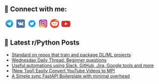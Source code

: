 ## 🔎 Connect with me:
[<img src="https://github.com/bullbesh/bullbesh/blob/main/images/Telegram.png" width="32" height="32" />](https://t.me/bullbesh)
[<img src="https://github.com/bullbesh/bullbesh/blob/main/images/VK.png" width="32" height="32" />](https://vk.com/bullbesh)
[<img src="https://github.com/bullbesh/bullbesh/blob/main/images/Twitter.png" width="32" height="32" />](https://twitter.com/bullbesh1)
[<img src="https://github.com/bullbesh/bullbesh/blob/main/images/Instagram.png" width="32" height="32" />](https://www.instagram.com/bullbesh)
[<img src="https://github.com/bullbesh/bullbesh/blob/main/images/Reddit.png" width="32" height="32" />](https://www.reddit.com/user/bullbesh)
[<img src="https://github.com/bullbesh/bullbesh/blob/main/images/YouTube.png" width="32" height="32" />](https://www.youtube.com/channel/UCtfjRs6uzgq5mfm8S06WTcg)

## 📕 Latest r/Python Posts
<!-- BLOG-POST-LIST:START -->
- [Standard on repos that train and package DL/ML projects](https://www.reddit.com/r/Python/comments/1ely4gd/standard_on_repos_that_train_and_package_dlml/)
- [Wednesday Daily Thread: Beginner questions](https://www.reddit.com/r/Python/comments/1elxc34/wednesday_daily_thread_beginner_questions/)
- [Useful automations using Slack, GitHub, Jira, Google tools and more](https://www.reddit.com/r/Python/comments/1elttxs/useful_automations_using_slack_github_jira_google/)
- [[New Tool] Easily Convert YouTube Videos to MP!](https://www.reddit.com/r/Python/comments/1elh7nr/new_tool_easily_convert_youtube_videos_to_mp/)
- [A Simple sync FastAPI Boilerplate with minimal overhead](https://www.reddit.com/r/Python/comments/1eldpb3/a_simple_sync_fastapi_boilerplate_with_minimal/)
<!-- BLOG-POST-LIST:END -->
